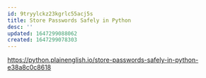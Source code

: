 ```yaml
---
id: 9tryylckz23kgrlc55acj5s
title: Store Passwords Safely in Python
desc: ''
updated: 1647299088062
created: 1647299078303
---
```


<https://python.plainenglish.io/store-passwords-safely-in-python-e38a8c0c8618>
